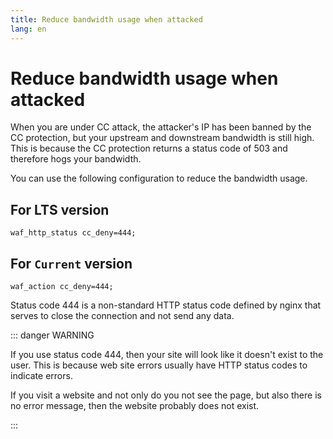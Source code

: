 ```yaml
---
title: Reduce bandwidth usage when attacked
lang: en
---
```


# Reduce bandwidth usage when attacked

When you are under CC attack, the attacker's IP has been banned by the CC protection, but your upstream and downstream bandwidth is still high.
This is because the CC protection returns a status code of 503 and therefore hogs your bandwidth.

You can use the following configuration to reduce the bandwidth usage.

## For LTS version

```nginx
waf_http_status cc_deny=444;
```

## For `Current` version

```nginx
waf_action cc_deny=444;
```

Status code 444 is a non-standard HTTP status code defined by nginx that serves to close the connection and not send any data.

::: danger WARNING

If you use status code 444, then your site will look like it doesn't exist to the user. This is because web site errors usually have HTTP status codes to indicate errors.

If you visit a website and not only do you not see the page, but also there is no error message, then the website probably does not exist.

:::